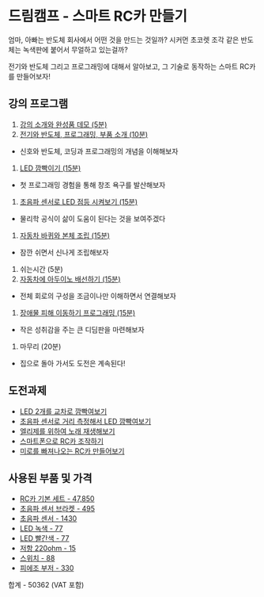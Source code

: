 # 드림캠프 - 스마트 RC카 만들기

엄마, 아빠는 반도체 회사에서 어떤 것을 만드는 것일까? 시커먼 초코렛 조각 같은 반도체는 녹색판에 붙어서 무얼하고 있는걸까?

전기와 반도체 그리고 프로그래밍에 대해서 알아보고, 그 기술로 동작하는 스마트 RC카를 만들어보자!

## 강의 프로그램
1. [강의 소개와 완성품 데모 (5분)](./introduce)
1. [전기와 반도체, 프로그래밍, 부품 소개 (10분)](./semiconductor)
 - 신호와 반도체, 코딩과 프로그래밍의 개념을 이해해보자
1. [LED 깜빡이기 (15분)](./led)
 - 첫 프로그래밍 경험을 통해 창조 욕구를 발산해보자
1. [초음파 센서로 LED 점등 시켜보기 (15분)](./ultrasound)
 - 물리학 공식이 삶이 도움이 된다는 것을 보여주겠다
1. [자동차 바퀴와 본체 조립 (15분)](./car-assembly)
 - 잠깐 쉬면서 신나게 조립해보자
1. 쉬는시간 (5분)
1. [자동차에 아두이노 배선하기 (15분)](./car-circuit)
 - 전체 회로의 구성을 조금이나만 이해하면서 연결해보자
1. [장애물 피해 이동하기 프로그래밍 (15분)](./car-programming)
 - 작은 성취감을 주는 큰 디딤판을 마련해보자
1. 마무리 (20분)
 - 집으로 돌아 가서도 도전은 계속된다!

## 도전과제
- [LED 2개를 교차로 깜빡여보기](./led-quiz)
- [초음파 센서로 거리 측정해서 LED 깜빡여보기](./ultrasound-quiz)
- [엘리제를 위하여 노래 재생해보기](./melody)
- [스마트폰으로 RC카 조작하기](./car-bt)
- [미로를 빠져나오는 RC카 만들어보기](./smart-car)

## 사용된 부품 및 가격
- [RC카 기본 세트 - 47,850](https://www.devicemart.co.kr/goods/view?no=1385495)
- [초음파 센서 브라켓 - 495](https://www.devicemart.co.kr/goods/view?no=1323060)
- [초음파 센서 - 1430](https://www.devicemart.co.kr/goods/view?no=1076851)
- [LED 녹색 - 77](https://www.devicemart.co.kr/goods/view?no=2853)
- [LED 빨간색 - 77](https://www.devicemart.co.kr/goods/view?no=2851)
- [저항 220ohm - 15](https://www.devicemart.co.kr/goods/view?no=890)
- [스위치 - 88](https://www.devicemart.co.kr/goods/view?no=1361702)
- [피에조 부저 - 330](https://www.devicemart.co.kr/goods/view?no=1361187)

합계 - 50362 (VAT 포함)
